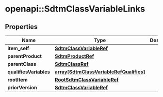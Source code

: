 # openapi::SdtmClassVariableLinks


## Properties
Name | Type | Description | Notes
------------ | ------------- | ------------- | -------------
**item_self** | [**SdtmClassVariableRef**](SdtmClassVariableRef.md) |  | [optional] 
**parentProduct** | [**SdtmProductRef**](SdtmProductRef.md) |  | [optional] 
**parentClass** | [**SdtmClassRef**](SdtmClassRef.md) |  | [optional] 
**qualifiesVariables** | [**array[SdtmClassVariableRefQualifies]**](SdtmClassVariableRefQualifies.md) |  | [optional] 
**rootItem** | [**RootSdtmClassVariableRef**](RootSdtmClassVariableRef.md) |  | [optional] 
**priorVersion** | [**SdtmClassVariableRef**](SdtmClassVariableRef.md) |  | [optional] 


